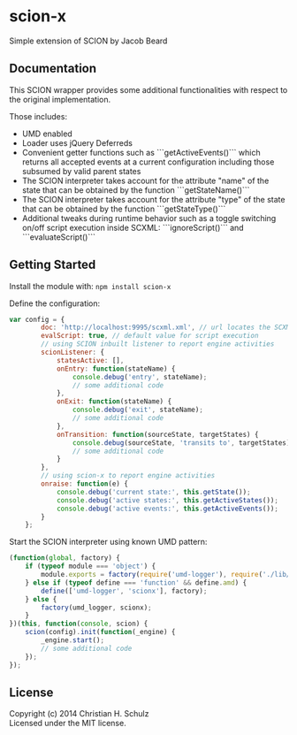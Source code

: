 # scion-x

Simple extension of SCION by Jacob Beard

## Documentation
This SCION wrapper provides some additional functionalities with respect to the original implementation.

Those includes:
<ul>
    <li> UMD enabled </li>
    <li> Loader uses jQuery Deferreds </li>
    <li> Convenient getter functions such as ```getActiveEvents()``` which returns all accepted events at a current configuration including those subsumed by valid parent states </li>
    <li> The SCION interpreter takes account for the attribute "name" of the state that can be obtained by the function ```getStateName()```</li>
    <li> The SCION interpreter takes account for the attribute "type" of the state that can be obtained by the function ```getStateType()```</li>
    <li> Additional tweaks during runtime behavior such as a toggle switching on/off script execution inside SCXML: ```ignoreScript()``` and ```evaluateScript()```</li>
</ul>


## Getting Started
Install the module with: `npm install scion-x`

Define the configuration:
```javascript
var config = {
        doc: 'http://localhost:9995/scxml.xml', // url locates the SCXML document
        evalScript: true, // default value for script execution
        // using SCION inbuilt listener to report engine activities
        scionListener: {
            statesActive: [],
            onEntry: function(stateName) {               
                console.debug('entry', stateName);
                // some additional code
            },
            onExit: function(stateName) {
                console.debug('exit', stateName);
                // some additional code
            },
            onTransition: function(sourceState, targetStates) {
                console.debug(sourceState, 'transits to', targetStates);
                // some additional code
            }
        },
        // using scion-x to report engine activities
        onraise: function(e) {
            console.debug('current state:', this.getState());
            console.debug('active states:', this.getActiveStates());
            console.debug('active events:', this.getActiveEvents());
        }
    };
```

Start the SCION interpreter using known UMD pattern: 
```javascript
(function(global, factory) {
    if (typeof module === 'object') {
        module.exports = factory(require('umd-logger'), require('./lib/scionx'));
    } else if (typeof define === 'function' && define.amd) {
        define(['umd-logger', 'scionx'], factory);
    } else {
        factory(umd_logger, scionx);
    }
})(this, function(console, scion) {
    scion(config).init(function(_engine) {
        _engine.start();
        // some additional code
    });
});

```




<!--
## Examples
_(Coming soon)_

## Contributing
In lieu of a formal styleguide, take care to maintain the existing coding style. Add unit tests for any new or changed functionality. Lint and test your code using [Grunt](http://gruntjs.com/).

## Release History
_(Nothing yet)_
-->
## License
Copyright (c) 2014 Christian H. Schulz  
Licensed under the MIT license.
